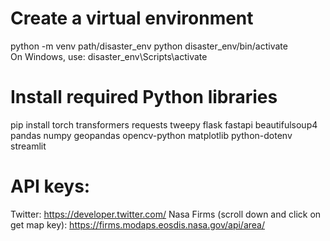 # Create a virtual environment
python -m venv path/disaster_env 
python disaster_env/bin/activate  
On Windows, use: disaster_env\Scripts\activate

# Install required Python libraries
pip install torch transformers requests tweepy flask fastapi beautifulsoup4 pandas numpy geopandas opencv-python matplotlib python-dotenv streamlit

# API keys:
Twitter: https://developer.twitter.com/
Nasa Firms (scroll down and click on get map key): https://firms.modaps.eosdis.nasa.gov/api/area/
